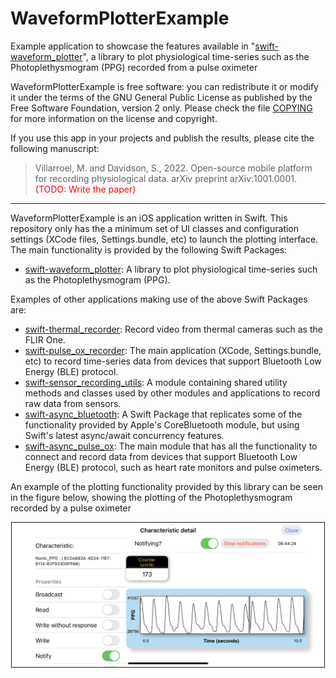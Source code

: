 # WaveformPlotterExample

Example application to showcase the features available in "[swift-waveform_plotter](https://github.com/maurovm/swift-waveform_plotter)", a library to plot physiological time-series such as the Photoplethysmogram (PPG) recorded from a pulse oximeter

WaveformPlotterExample is free software: you can redistribute it or modify
it under the terms of the GNU General Public License as published by the
Free Software Foundation, version 2 only. Please check the file [COPYING](COPYING) for more information on the license and copyright.

If you use this app in your projects and publish the results, please cite the following manuscript:

> Villarroel, M. and Davidson, S., 2022. Open-source mobile platform for recording physiological data. arXiv preprint arXiv:1001.0001.
<span style="color:red">(TODO: Write the paper)</span>

---

WaveformPlotterExample is an iOS application written in Swift. This repository only has the a minimum set of UI classes and configuration settings (XCode files, Settings.bundle, etc) to launch the plotting interface. The main functionality is provided by the following Swift Packages:

- [swift-waveform_plotter](https://github.com/maurovm/swift-waveform_plotter): A library to plot physiological time-series such as the Photoplethysmogram (PPG).

Examples of other applications making use of the above Swift Packages are:

- [swift-thermal_recorder](https://github.com/maurovm/swift-thermal_recorder): Record video from thermal cameras such as the FLIR One.
- [swift-pulse_ox_recorder](https://github.com/maurovm/swift-pulse_ox_recorder): The main application (XCode, Settings.bundle, etc) to record time-series data from devices that support Bluetooth Low Energy (BLE) protocol.
- [swift-sensor_recording_utils](https://github.com/maurovm/swift-sensor_recording_utils): A module containing shared utility methods and classes used by other modules and applications to record raw data from sensors. 
- [swift-async_bluetooth](https://github.com/maurovm/swift-async_bluetooth): A Swift Package that replicates some of the functionality provided by Apple's CoreBluetooth module, but using Swift's latest async/await concurrency features.
- [swift-async_pulse_ox](https://github.com/maurovm/swift-async_pulse_ox): The main module that has all the functionality to connect and record data from devices that support Bluetooth Low Energy (BLE) protocol, such as heart rate monitors and pulse oximeters. 

An example of the plotting functionality provided by this library can be seen in the figure below, showing the plotting of the Photoplethysmogram recorded by a pulse oximeter

<p align="center">
    <kbd><img src="./doc/figures/ble_nppg_detail_landscape.png" alt="Nonin PPG" width="500" border=1 /></kbd>
</p
